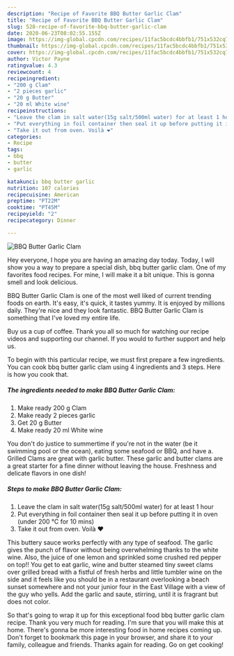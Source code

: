 ```yaml
---
description: "Recipe of Favorite BBQ Butter Garlic Clam"
title: "Recipe of Favorite BBQ Butter Garlic Clam"
slug: 528-recipe-of-favorite-bbq-butter-garlic-clam
date: 2020-06-23T08:02:55.155Z
image: https://img-global.cpcdn.com/recipes/11fac5bcdc4bbfb1/751x532cq70/bbq-butter-garlic-clam-recipe-main-photo.jpg
thumbnail: https://img-global.cpcdn.com/recipes/11fac5bcdc4bbfb1/751x532cq70/bbq-butter-garlic-clam-recipe-main-photo.jpg
cover: https://img-global.cpcdn.com/recipes/11fac5bcdc4bbfb1/751x532cq70/bbq-butter-garlic-clam-recipe-main-photo.jpg
author: Victor Payne
ratingvalue: 4.3
reviewcount: 4
recipeingredient:
- "200 g Clam"
- "2 pieces garlic"
- "20 g Butter"
- "20 ml White wine"
recipeinstructions:
- "Leave the clam in salt water(15g salt/500ml water) for at least 1 hour"
- "Put everything in foil container then seal it up before putting it in oven (under 200 °C for 10 mins)"
- "Take it out from oven. Voilà ❤️"
categories:
- Recipe
tags:
- bbq
- butter
- garlic

katakunci: bbq butter garlic 
nutrition: 107 calories
recipecuisine: American
preptime: "PT22M"
cooktime: "PT45M"
recipeyield: "2"
recipecategory: Dinner

---
```



![BBQ Butter Garlic Clam](https://img-global.cpcdn.com/recipes/11fac5bcdc4bbfb1/751x532cq70/bbq-butter-garlic-clam-recipe-main-photo.jpg)

Hey everyone, I hope you are having an amazing day today. Today, I will show you a way to prepare a special dish, bbq butter garlic clam. One of my favorites food recipes. For mine, I will make it a bit unique. This is gonna smell and look delicious.

BBQ Butter Garlic Clam is one of the most well liked of current trending foods on earth. It's easy, it's quick, it tastes yummy. It is enjoyed by millions daily. They're nice and they look fantastic. BBQ Butter Garlic Clam is something that I've loved my entire life.

Buy us a cup of coffee. Thank you all so much for watching our recipe videos and supporting our channel. If you would to further support and help us.


To begin with this particular recipe, we must first prepare a few ingredients. You can cook bbq butter garlic clam using 4 ingredients and 3 steps. Here is how you cook that.

<!--inarticleads1-->

##### The ingredients needed to make BBQ Butter Garlic Clam:

1. Make ready 200 g Clam
1. Make ready 2 pieces garlic
1. Get 20 g Butter
1. Make ready 20 ml White wine


You don&#39;t do justice to summertime if you&#39;re not in the water (be it swimming pool or the ocean), eating some seafood or BBQ, and have a. Grilled Clams are great with garlic butter. These garlic and butter clams are a great starter for a fine dinner without leaving the house. Freshness and delicate flavors in one dish! 

<!--inarticleads2-->

##### Steps to make BBQ Butter Garlic Clam:

1. Leave the clam in salt water(15g salt/500ml water) for at least 1 hour
1. Put everything in foil container then seal it up before putting it in oven (under 200 °C for 10 mins)
1. Take it out from oven. Voilà ❤️


This buttery sauce works perfectly with any type of seafood. The garlic gives the punch of flavor without being overwhelming thanks to the white wine. Also, the juice of one lemon and sprinkled some crushed red pepper on top!! You get to eat garlic, wine and butter steamed tiny sweet clams over grilled bread with a fistful of fresh herbs and little tumbler wine on the side and it feels like you should be in a restaurant overlooking a beach sunset somewhere and not your junior four in the East Village with a view of the guy who yells. Add the garlic and saute, stirring, until it is fragrant but does not color. 

So that's going to wrap it up for this exceptional food bbq butter garlic clam recipe. Thank you very much for reading. I'm sure that you will make this at home. There's gonna be more interesting food in home recipes coming up. Don't forget to bookmark this page in your browser, and share it to your family, colleague and friends. Thanks again for reading. Go on get cooking!
